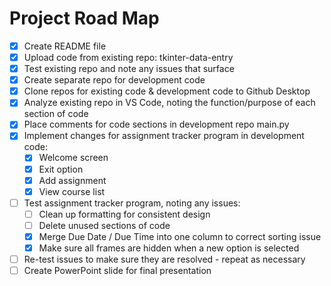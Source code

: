 # Project Road Map
- [X] Create README file
- [X] Upload code from existing repo: tkinter-data-entry
- [X] Test existing repo and note any issues that surface
- [X] Create separate repo for development code
- [X] Clone repos for existing code & development code to Github Desktop
- [X] Analyze existing repo in VS Code, noting the function/purpose of each section of code
- [X] Place comments for code sections in development repo main.py
- [X] Implement changes for assignment tracker program in development code:
  - [X] Welcome screen
  - [X] Exit option
  - [X] Add assignment
  - [X] View course list
- [ ] Test assignment tracker program, noting any issues:
  - [ ] Clean up formatting for consistent design
  - [ ] Delete unused sections of code
  - [X] Merge Due Date / Due Time into one column to correct sorting issue
  - [X] Make sure all frames are hidden when a new option is selected
- [ ] Re-test issues to make sure they are resolved - repeat as necessary
- [ ] Create PowerPoint slide for final presentation
